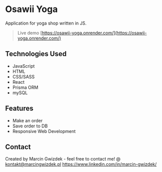 # Osawii Yoga
Application for yoga shop written in JS.
> Live demo [https://osawii-yoga.onrender.com/](https://osawii-yoga.onrender.com/)


## Technologies Used
- JavaScript
- HTML
- CSS/SASS
- React
- Prisma ORM
- mySQL

## Features
- Make an order
- Save order to DB
- Responsive Web Development


## Contact
Created by Marcin Gwizdek - feel free to contact me!
@ kontakt@marcingwizdek.pl
https://www.linkedin.com/in/marcin-gwizdek/
